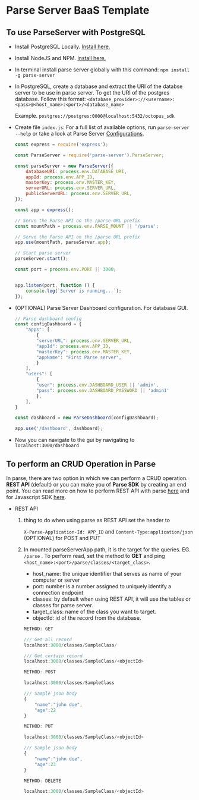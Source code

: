 # Parse Server BaaS Template

## To use ParseServer with PostgreSQL

- Install PostgreSQL Locally. [Install here.](https://www.postgresql.org/download/)

- Install NodeJS and NPM. [Install here.](https://nodejs.org/en/)

- In terminal install parse server globally with this command: `npm install -g parse-server`

- In PostgreSQL, create a database and extract the URI of the databse server to be use in parse server. To get the URI of the postgres database. Follow this format:
    `<database_provider>://<username>:<pass>@<host_name>:<port>/<database_name>`

    Example. `postgres://postgres:0000@localhost:5432/octopus_sdk`

- Create file `index.js`: For a full list of available options, run `parse-server --help` or take a look at Parse Server [Configurations](https://parseplatform.org/parse-server/api/master/ParseServerOptions.html).

    ```js
    const express = require('express');

    const ParseServer = require('parse-server').ParseServer;

    const parseServer = new ParseServer({
        databaseURI: process.env.DATABASE_URI,
        appId: process.env.APP_ID,
        masterKey: process.env.MASTER_KEY,
        serverURL: process.env.SERVER_URL,
        publicServerURL: process.env.SERVER_URL,
    });

    const app = express();

    // Serve the Parse API on the /parse URL prefix
    const mountPath = process.env.PARSE_MOUNT || '/parse';

    // Serve the Parse API on the /parse URL prefix
    app.use(mountPath, parseServer.app);

   // Start parse server
    parseServer.start();

    const port = process.env.PORT || 3000;


    app.listen(port, function () {
        console.log(`Server is running...`);
    });

    ```

- (OPTIONAL) Parse Server Dashboard configuration. For database GUI.

    ```js
    // Parse dashboard config
    const configDashboard = {
        "apps": [
            {
            "serverURL": process.env.SERVER_URL,
            "appId": process.env.APP_ID,
            "masterKey": process.env.MASTER_KEY,
            "appName": "First Parse server",
            }
        ],
        "users": [
            {
            "user": process.env.DASHBOARD_USER || 'admin',
            "pass": process.env.DASHBOARD_PASSWORD || 'admin1'
            },
        ],
    }

    const dashboard = new ParseDashboard(configDashboard);

    app.use('/dashboard', dashboard);

    ```

- Now you can navigate to the gui by navigating to `localhost:3000/dashboard`

## To perform an CRUD Operation in Parse

In parse, there are two option in which we can perform a CRUD operation.  **REST API** (default) or you can make you of **Parse SDK** by creating an end point. You can read more on how to perform REST API with parse [here](http://docs.parseplatform.org/rest/guide/) and for Javascript SDK [here](https://github.com/parse-community/Parse-SDK-JS).

- REST API
    1. thing to do when using parse as REST API set the header to

        `X-Parse-Application-Id: APP_ID` and `Content-Type:application/json` (OPTIONAL) for POST and PUT

    2. In mounted parseServerApp path, it is the target for the queries. EG. `/parse` . To perform read, set the method to **GET** and ping `<host_name>:<port>/parse/classes/<target_class>`.
        - host_name: the unique identifier that serves as name of your computer or server
        - port:  number is a number assigned to uniquely identify a connection endpoint
        - classes: by default when using REST API, it will use the tables or classes for parse server.
        - target_class: name of the class you want to target.
        - objectId: id of the record from the database.

        ```js
        METHOD: GET

        /// Get all record
        localhost:3000/classes/SampleClass/

        /// Get certain record
        localhost:3000/classes/SampleClass/<objectId>

        ```

        ```js
        METHOD: POST

        localhost:3000/classes/SampleClass

        /// Sample json body
        {
            "name":"john doe",
            "age":22
        }
        ```

        ```js
        METHOD: PUT

        localhost:3000/classes/SampleClass/<objectId>
        
        /// Sample json body
        {
            "name":"john doe",
            "age":23
        }
        ```

        ```js
        METHOD: DELETE

        localhost:3000/classes/SampleClass/<objectId>
      
        ```
